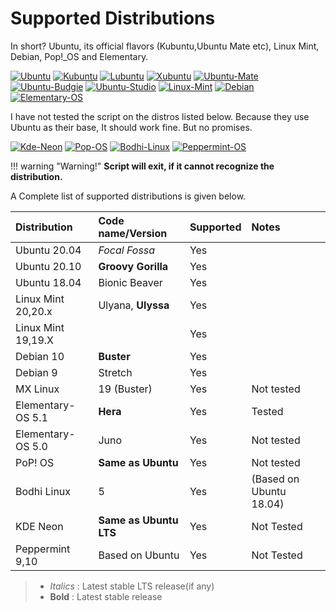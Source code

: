 # Supported Distributions

In short? Ubuntu, its official flavors (Kubuntu,Ubuntu Mate etc), Linux Mint, Debian, Pop!_OS and Elementary.

[![Ubuntu](https://static.prasadt.com/logo64/ubuntu.png)](https://www.ubuntu.com/desktop)
[![Kubuntu](https://static.prasadt.com/logo64/kubuntu.png)](https://kubuntu.org/)
[![Lubuntu](https://static.prasadt.com/logo64/lubuntu.png)](https://lubuntu.net/)
[![Xubuntu](https://static.prasadt.com/logo64/xubuntu.png)](https://xubuntu.net/)
[![Ubuntu-Mate](https://static.prasadt.com/logo64/ubuntu-mate.png)](https://ubuntu-mate.org/)
[![Ubuntu-Budgie](https://static.prasadt.com/logo64/ubuntu-budgie.png)](https://ubuntubudgie.org/)
[![Ubuntu-Studio](https://static.prasadt.com/logo64/ubuntu-studio.png)](https://ubuntustudio.org/)
[![Linux-Mint](https://static.prasadt.com/logo64/linux-mint.png)](https://www.linuxmint.com/)
[![Debian](https://static.prasadt.com/logo64/debian.png)](https://www.debian.org/)
[![Elementary-OS](https://static.prasadt.com/logo64/elementary-os.png)](https://elementary.io/)

I have not tested the script on the distros listed below. Because they use Ubuntu as their base,
It should work fine. But no promises.

[![Kde-Neon](https://static.prasadt.com/logo64/kde-neon.png)](https://neon.kde.org/)
[![Pop-OS](https://static.prasadt.com/logo64/pop-os.png)](https://system76.com/pop)
[![Bodhi-Linux](https://static.prasadt.com/logo64/bodhi-linux.png)](https://www.bodhilinux.com/)
[![Peppermint-OS](https://static.prasadt.com/logo64/peppermint-os.png)](https://peppermintos.com/)

!!! warning "Warning!"
    **Script will exit, if it cannot recognize the distribution.**

A Complete  list of supported distributions is given below.

| Distribution       | Code name/Version      | Supported | Notes
| :----------------- | :--------------------- | ----------| :------
| Ubuntu 20.04       | _Focal Fossa_          | Yes       |
| Ubuntu 20.10       | **Groovy Gorilla**     | Yes       |
| Ubuntu 18.04       | Bionic Beaver          | Yes       |
| Linux Mint 20,20.x | Ulyana, **Ulyssa**     | Yes       |
| Linux Mint 19,19.X |                        | Yes       |
| Debian 10          | **Buster**             | Yes       |
| Debian 9           | Stretch                | Yes       |
| MX Linux           | 19 (Buster)            | Yes       | Not tested
| Elementary-OS 5.1  | **Hera**               | Yes       | Tested
| Elementary-OS 5.0  | Juno                   | Yes       | Not tested
| PoP! OS            | **Same as Ubuntu**     | Yes       | Not tested
| Bodhi Linux        | 5                      | Yes       | (Based on Ubuntu 18.04)
| KDE Neon           | **Same as Ubuntu LTS** | Yes       | Not Tested
| Peppermint 9,10    | Based on Ubuntu        | Yes       | Not Tested


> - _Italics_ : Latest stable LTS release(if any)
> - **Bold** : Latest stable release
